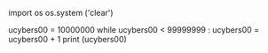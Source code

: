import os
os.system ('clear')

ucybers00 = 10000000
while ucybers00 < 99999999 :
    ucybers00 = ucybers00 + 1
    print (ucybers00)

